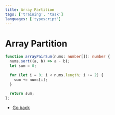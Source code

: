 ```yaml
---
title: Array Partition
tags: ['training', 'task']
languages: ['typescript']
---
```

# Array Partition

```typescript
function arrayPairSum(nums: number[]): number {
  nums.sort((a, b) => a - b);
  let sum = 0;
  
  for (let i = 0; i < nums.length; i += 2) {
    sum += nums[i];
  }
  
  return sum;
};

```
* [Go back](../readme.md)
